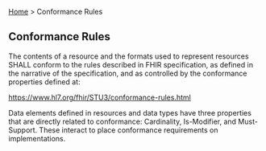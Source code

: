 <p id="breadcrumb">

[Home](https://simplifier.net/guide/OntarioLaboratoriesInformationSystemConsumerQuery/Home) > Conformance Rules

</p>


## Conformance Rules


The contents of a resource and the formats used to represent resources SHALL conform to the rules described in FHIR specification, as defined in the narrative of the specification, and as controlled by the conformance properties defined at: 

https://www.hl7.org/fhir/STU3/conformance-rules.html 

Data elements defined in resources and data types have three properties that are directly related to conformance: Cardinality, Is-Modifier, and Must-Support. These interact to place conformance requirements on implementations. 
